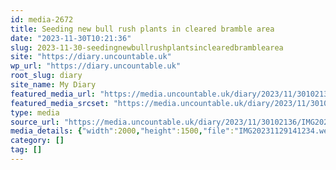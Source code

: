 ```yaml
---
id: media-2672
title: Seeding new bull rush plants in cleared bramble area
date: "2023-11-30T10:21:36"
slug: 2023-11-30-seedingnewbullrushplantsinclearedbramblearea
site: "https://diary.uncountable.uk"
wp_url: "https://diary.uncountable.uk"
root_slug: diary
site_name: My Diary
featured_media_url: "https://media.uncountable.uk/diary/2023/11/30102136/IMG20231129141234.webp"
featured_media_srcset: "https://media.uncountable.uk/diary/2023/11/30102136/IMG20231129141234-300x225.webp 300w, https://media.uncountable.uk/diary/2023/11/30102136/IMG20231129141234-1024x768.webp 1024w, https://media.uncountable.uk/diary/2023/11/30102136/IMG20231129141234-150x150.webp 150w, https://media.uncountable.uk/diary/2023/11/30102136/IMG20231129141234-640x480.webp 640w, https://media.uncountable.uk/diary/2023/11/30102136/IMG20231129141234.webp 2000w"
type: media
source_url: "https://media.uncountable.uk/diary/2023/11/30102136/IMG20231129141234.webp"
media_details: {"width":2000,"height":1500,"file":"IMG20231129141234.webp","filesize":245118,"sizes":{"medium":{"file":"IMG20231129141234-300x225.webp","width":300,"height":225,"filesize":28986,"mime_type":"image/webp","source_url":"https://media.uncountable.uk/diary/2023/11/30102136/IMG20231129141234-300x225.webp"},"large":{"file":"IMG20231129141234-1024x768.webp","width":1024,"height":768,"filesize":320110,"mime_type":"image/webp","source_url":"https://media.uncountable.uk/diary/2023/11/30102136/IMG20231129141234-1024x768.webp"},"thumbnail":{"file":"IMG20231129141234-150x150.webp","width":150,"height":150,"filesize":9830,"mime_type":"image/webp","source_url":"https://media.uncountable.uk/diary/2023/11/30102136/IMG20231129141234-150x150.webp"},"mobwidth":{"file":"IMG20231129141234-640x480.webp","width":640,"height":480,"filesize":130116,"mime_type":"image/webp","source_url":"https://media.uncountable.uk/diary/2023/11/30102136/IMG20231129141234-640x480.webp"},"full":{"file":"IMG20231129141234.webp","width":2000,"height":1500,"mime_type":"image/webp","source_url":"https://media.uncountable.uk/diary/2023/11/30102136/IMG20231129141234.webp"}},"image_meta":{"aperture":"0","credit":"","camera":"","caption":"","created_timestamp":"0","copyright":"","focal_length":"0","iso":"0","shutter_speed":"0","title":"","orientation":"0","keywords":[]}}
category: []
tag: []
---
```


